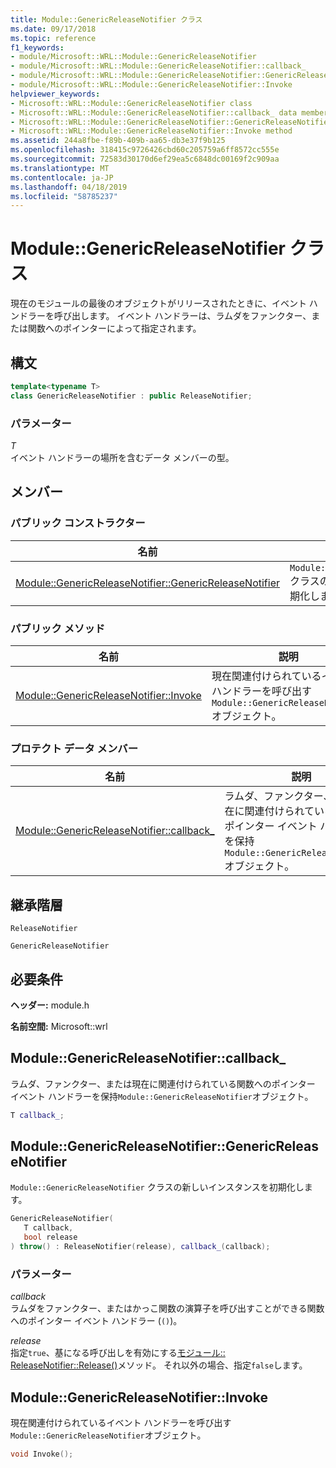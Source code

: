 ```yaml
---
title: Module::GenericReleaseNotifier クラス
ms.date: 09/17/2018
ms.topic: reference
f1_keywords:
- module/Microsoft::WRL::Module::GenericReleaseNotifier
- module/Microsoft::WRL::Module::GenericReleaseNotifier::callback_
- module/Microsoft::WRL::Module::GenericReleaseNotifier::GenericReleaseNotifier
- module/Microsoft::WRL::Module::GenericReleaseNotifier::Invoke
helpviewer_keywords:
- Microsoft::WRL::Module::GenericReleaseNotifier class
- Microsoft::WRL::Module::GenericReleaseNotifier::callback_ data member
- Microsoft::WRL::Module::GenericReleaseNotifier::GenericReleaseNotifier, constructor
- Microsoft::WRL::Module::GenericReleaseNotifier::Invoke method
ms.assetid: 244a8fbe-f89b-409b-aa65-db3e37f9b125
ms.openlocfilehash: 318415c9726426cbd60c205759a6ff8572cc555e
ms.sourcegitcommit: 72583d30170d6ef29ea5c6848dc00169f2c909aa
ms.translationtype: MT
ms.contentlocale: ja-JP
ms.lasthandoff: 04/18/2019
ms.locfileid: "58785237"
---
```

# <a name="modulegenericreleasenotifier-class"></a>Module::GenericReleaseNotifier クラス

現在のモジュールの最後のオブジェクトがリリースされたときに、イベント ハンドラーを呼び出します。 イベント ハンドラーは、ラムダをファンクター、または関数へのポインターによって指定されます。

## <a name="syntax"></a>構文

```cpp
template<typename T>
class GenericReleaseNotifier : public ReleaseNotifier;
```

### <a name="parameters"></a>パラメーター

*T*<br/>
イベント ハンドラーの場所を含むデータ メンバーの型。

## <a name="members"></a>メンバー

### <a name="public-constructors"></a>パブリック コンストラクター

名前                                                                                                     | 説明
-------------------------------------------------------------------------------------------------------- | -------------------------------------------------------------------------
[Module::GenericReleaseNotifier::GenericReleaseNotifier](#genericreleasenotifier-genericreleasenotifier) | `Module::GenericReleaseNotifier` クラスの新しいインスタンスを初期化します。

### <a name="public-methods"></a>パブリック メソッド

名前                                                                     | 説明
------------------------------------------------------------------------ | --------------------------------------------------------------------------------------------
[Module::GenericReleaseNotifier::Invoke](#genericreleasenotifier-invoke) | 現在関連付けられているイベント ハンドラーを呼び出す`Module::GenericReleaseNotifier`オブジェクト。

### <a name="protected-data-members"></a>プロテクト データ メンバー

名前                                                                          | 説明
----------------------------------------------------------------------------- | ------------------------------------------------------------------------------------------------------------------------------------
[Module::GenericReleaseNotifier::callback_](#genericreleasenotifier-callback) | ラムダ、ファンクター、または現在に関連付けられている関数へのポインター イベント ハンドラーを保持`Module::GenericReleaseNotifier`オブジェクト。

## <a name="inheritance-hierarchy"></a>継承階層

`ReleaseNotifier`

`GenericReleaseNotifier`

## <a name="requirements"></a>必要条件

**ヘッダー:** module.h

**名前空間:** Microsoft::wrl

## <a name="genericreleasenotifier-callback"></a>Module::GenericReleaseNotifier::callback_

ラムダ、ファンクター、または現在に関連付けられている関数へのポインター イベント ハンドラーを保持`Module::GenericReleaseNotifier`オブジェクト。

```cpp
T callback_;
```

## <a name="genericreleasenotifier-genericreleasenotifier"></a>Module::GenericReleaseNotifier::GenericReleaseNotifier

`Module::GenericReleaseNotifier` クラスの新しいインスタンスを初期化します。

```cpp
GenericReleaseNotifier(
   T callback,
   bool release
) throw() : ReleaseNotifier(release), callback_(callback);
```

### <a name="parameters"></a>パラメーター

*callback*<br/>
ラムダをファンクター、またはかっこ関数の演算子を呼び出すことができる関数へのポインター イベント ハンドラー (`()`)。

*release*<br/>
指定`true`、基になる呼び出しを有効にする[モジュール:: ReleaseNotifier::Release()](module-releasenotifier-class.md#releasenotifier-release)メソッド。 それ以外の場合、指定`false`します。

## <a name="genericreleasenotifier-invoke"></a>Module::GenericReleaseNotifier::Invoke

現在関連付けられているイベント ハンドラーを呼び出す`Module::GenericReleaseNotifier`オブジェクト。

```cpp
void Invoke();
```
